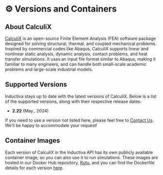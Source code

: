 # ⚙️ Versions and Containers

## About CalculiX
[CalculiX](https://www.calculix.de/) is an open-source Finite Element Analysis
(FEA) software package designed for solving structural, thermal, and coupled
mechanical problems. Inspired by commercial codes like Abaqus, CalculiX supports
linear and nonlinear static analysis, dynamic analysis, contact problems, and
heat transfer simulations. It uses an input file format similar to Abaqus,
making it familiar to many engineers, and can handle both small-scale academic
problems and large-scale industrial models.

## Supported Versions
Inductiva stays up to date with the latest versions of CalculiX. Below is a list of the supported versions, along with their respective release dates:

- **2.22** (May., 2024)

If you need to use a version not listed here, please feel free to [Contact Us](mailto:support@inductiva.ai).
We’ll be happy to accommodate your request!

## Container Images
Each version of CalculiX in the Inductiva API has its own publicly available container image, 
so you can also use it to run simulations. These images are hosted in our Docker Hub repository, 
[Kutu](https://hub.docker.com/r/inductiva/kutu/tags?name=calculix), and you can find the 
Dockerfile details for each version [here](https://github.com/inductiva/kutu/tree/main/simulators/calculix).
